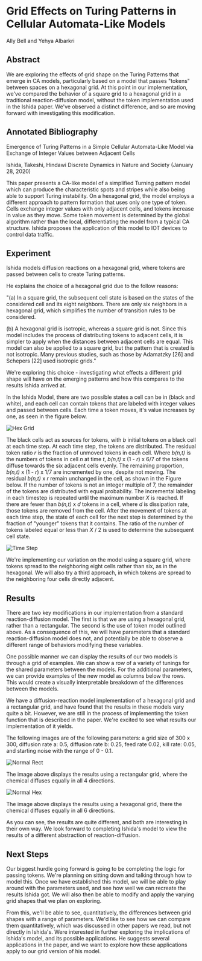 # Grid Effects on Turing Patterns in Cellular Automata-Like Models 

Ally Bell and Yehya Albarkri

## Abstract

We are exploring the effects of grid shape on the Turing Patterns that emerge in CA models, particularly based on a model that passes "tokens" between spaces on a hexagonal grid. At this point in our implementation, we've compared the behavior of a square grid to a hexagonal grid in a traditional reaction-diffusion model, without the token implementation used in the Ishida paper. We've observed a distinct difference, and so are moving forward with investigating this modification. 

## Annotated Bibliography

Emergence of Turing Patterns in a Simple Cellular Automata-Like Model via Exchange of Integer Values between Adjacent Cells

Ishida, Takeshi, Hindawi Discrete Dynamics in Nature and Society (January 28, 2020)

This paper presents a CA-like model of a simplified Turning pattern model which can produce the characteristic spots and stripes while also being able to support Turing instability. On a hexagonal grid, the model employs a different approach to pattern formation that uses only one type of token. Cells exchange integer values with only adjacent cells, and tokens increase in value as they move. Some token movement is determined by the global algorithm rather than the local, differentiating the model from a typical CA structure. Ishida proposes the application of this model to IOT devices to control data traffic.

## Experiment

Ishida models diffusion reactions on a hexagonal grid, where tokens are passed between cells to create Turing patterns.

He explains the choice of a hexagonal grid due to the follow reasons:

"(a) In a square grid, the subsequent cell state is based on the states of the considered cell and its eight neighbors. There are only six neighbors in a hexagonal grid, which simplifies the number of transition rules to be considered.

(b) A hexagonal grid is isotropic, whereas a square grid is not. Since this model includes the process of distributing tokens to adjacent cells, it is simpler to apply when the distances between adjacent cells are equal. This model can also be applied to a square grid, but the pattern that is created is not isotropic. Many previous studies, such as those by Adamatzky [26] and Schepers [22] used isotropic grids."

We're exploring this choice - investigating what effects a different grid shape will have on the emerging patterns and how this compares to the results Ishida arrived at. 

In the Ishida Model, there are two possible states a cell can be in (black and white), and each cell can contain tokens that are labeled with integer values and passed between cells. Each time a token moves, it's value increases by one, as seen in the figure below.



![Hex Grid](.\images\hex_grid.PNG)

The black cells act as sources for tokens, with *b* initial tokens on a black cell at each time step. At each time step, the tokens are distributed. The residual token ratio *r* is the fraction of unmoved tokens in each cell. Where *b(n,t)* is the numbers of tokens in cell *n* at time *t*, *b(n,t)* x (1 - *r*) x 6/7 of the tokens diffuse towards the six adjacent cells evenly. The remaining proportion, *b(n,t)* x (1 - *r*) x 1/7 are incremented by one, despite not moving. The residual *b(n,t)* x *r* remain unchanged in the cell, as shown in the Figure below. If the number of tokens is not an integer multiple of 7, the remainder of the tokens are distributed with equal probability. The incremental labeling in each timestep is repeated until the maximum number *X* is reached. If there are fewer than *b(n,t)* x *d* tokens in a cell, where *d* is dissipation rate, those tokens are removed from the cell. After the movement of tokens at each time step, the state of each cell for the next step is determined by the fraction of "younger" tokens that it contains. The ratio of the number of tokens labeled equal or less than *X* / 2 is used to determine the subsequent cell state. 

![Time Step](.\images\token_distribution.PNG)

We're implementing our variation on the model using a square grid, where tokens spread to the neighboring eight cells rather than six, as in the hexagonal. We will also try a third approach, in which tokens are spread to the neighboring four cells directly adjacent. 



## Results

There are two key modifications in our implementation from a standard reaction-diffusion model. The first is that we are using a hexagonal grid, rather than a rectangular. The second is the use of token model outlined above. As a consequence of this, we will have parameters that a standard reaction-diffusion model does not, and potentially be able to observe a different range of behaviors modifying these variables.

One possible manner we can display the results of our two models is through a grid of examples. We can show a row of a variety of tunings for the shared parameters between the models. For the additional parameters, we can provide examples of the new model as columns below the rows. This would create a visually interpretable breakdown of the differences between the models.

We have a diffusion-reaction model implementation of a hexagonal grid and a rectangular grid, and have found that the results in these models vary quite a bit. However, we are still in the process of implementing the token function that is described in the paper. We're excited to see what results our implementation of it yields.

The following images are of the following parameters: a grid size of 300 x 300, diffusion rate a: 0.5, diffusion rate b: 0.25, feed rate 0.02, kill rate: 0.05, and starting noise with the range of 0 - 0.1. 

![Normal Rect](.\images\normal_rectangular.png)

The image above displays the results using a rectangular grid, where the chemical diffuses equally in all 4 directions.

![Normal Hex](images\normal_hex.png)

The image above displays the results using a hexagonal grid, there the chemical diffuses equally in all 6 directions.

As you can see, the results are quite different, and both are interesting in their own way. We look forward to completing Ishida's model to view the results of a different abstraction of reaction-diffusion.

## Next Steps

Our biggest hurdle going forward is going to be completing the logic for passing tokens. We're planning on sitting down and talking through how to model this. Once we have established this model, we will be able to play around with the parameters used, and see how well we can recreate the results Ishida got. We will also then be able to modify and apply the varying grid shapes that we plan on exploring. 

From this, we'll be able to see, quantitatively, the differences between grid shapes with a range of parameters. We'd like to see how we can compare them quantitatively, which was discussed in other papers we read, but not directly in Ishida's. Were interested in further exploring the implications of Ishida's model, and its possible applications. He suggests several applications in the paper, and we want to explore how these applications apply to our grid version of his model.
